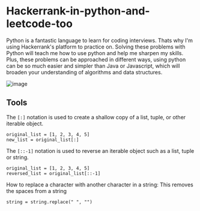 # Hackerrank-in-python-and-leetcode-too

Python is a fantastic language to learn for coding interviews. Thats why I'm using Hackerrank's platform to practice on. Solving these problems with Python will teach me how to use python and help me sharpen my skills. Plus, these problems can be approached in different ways, using python can be so much easier and simpler than Java or Javascript, which will broaden your understanding of algorithms and data structures.

![image](https://user-images.githubusercontent.com/66978846/217625570-32e71297-4332-4134-9942-ff0503616602.png)

## Tools


The `[:]` notation is used to create a shallow copy of a list, tuple, or other iterable object. 
```
original_list = [1, 2, 3, 4, 5]
new_list = original_list[:]
```

The `[::-1]` notation is used to reverse an iterable object such as a list, tuple or string.
```
original_list = [1, 2, 3, 4, 5]
reversed_list = original_list[::-1]
```
How to replace a character with another character in a string:
This removes the spaces from a string
```
string = string.replace(" ", "")
```

